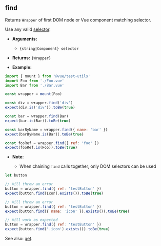 ## find

Returns `Wrapper` of first DOM node or Vue component matching selector.

Use any valid [selector](../selectors.md).

- **Arguments:**

  - `{string|Component} selector`

- **Returns:** `{Wrapper}`

- **Example:**

```js
import { mount } from '@vue/test-utils'
import Foo from './Foo.vue'
import Bar from './Bar.vue'

const wrapper = mount(Foo)

const div = wrapper.find('div')
expect(div.is('div')).toBe(true)

const bar = wrapper.find(Bar)
expect(bar.is(Bar)).toBe(true)

const barByName = wrapper.find({ name: 'bar' })
expect(barByName.is(Bar)).toBe(true)

const fooRef = wrapper.find({ ref: 'foo' })
expect(fooRef.is(Foo)).toBe(true)
```

- **Note:**

  - When chaining `find` calls together, only DOM selectors can be used

```js
let button

// Will throw an error
button = wrapper.find({ ref: 'testButton' })
expect(button.find(Icon).exists()).toBe(true)

// Will throw an error
button = wrapper.find({ ref: 'testButton' })
expect(button.find({ name: 'icon' }).exists()).toBe(true)

// Will work as expected
button = wrapper.find({ ref: 'testButton' })
expect(button.find('.icon').exists()).toBe(true)
```

See also: [get](./get.md).

